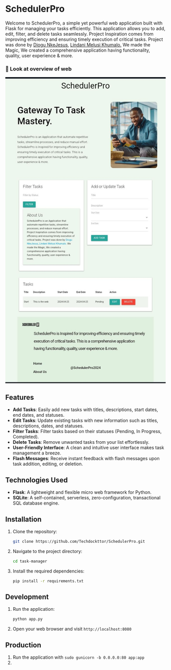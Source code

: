 # SchedulerPro

Welcome to SchedulerPro, a simple yet powerful web application built with Flask for managing your tasks efficiently. This application allows you to add, edit, filter, and delete tasks seamlessly. Project Inspiration comes from improving efficiency and ensuring timely execution of critical tasks. Project was done by <a href="https://https://github.com/Techdockttor/" target="_blank">Diogu NkeJesus</a>, <a href="https://https://github.com/Melusi2022/" target="_blank"> Lindani Melusi Khumalo.</a> We made the Magic, We created a comprehensive application having functionality, quality, user experience & more.

### 🌟 Look at overview of web
<p align="center"> 
  <kbd>
    <a href="https://github.com/Techdockttor/SchedulerPro.git" target="_blank"><img src="/static/images/Sample_Page.jpeg" alt="Portfolio Preview">
  </a>
  </kbd>
</p>

## Features

- **Add Tasks**: Easily add new tasks with titles, descriptions, start dates, end dates, and statuses.
- **Edit Tasks**: Update existing tasks with new information such as titles, descriptions, dates, and statuses.
- **Filter Tasks**: Filter tasks based on their statuses (Pending, In Progress, Completed).
- **Delete Tasks**: Remove unwanted tasks from your list effortlessly.
- **User-Friendly Interface**: A clean and intuitive user interface makes task management a breeze.
- **Flash Messages**: Receive instant feedback with flash messages upon task addition, editing, or deletion.

## Technologies Used

- **Flask**: A lightweight and flexible micro web framework for Python.
- **SQLite**: A self-contained, serverless, zero-configuration, transactional SQL database engine.

## Installation

1. Clone the repository:
   ```bash
   git clone https://github.com/Techdockttor/SchedulerPro.git
   ```
1. Navigate to the project directory:
   ```bash
   cd task-manager
   ```
1. Install the required dependencies:
   ```bash
   pip install -r requirements.txt
   ```
   
## Development

1. Run the application:
   ```bash
   python app.py
   ```
1. Open your web browser and visit `http://localhost:8080`

## Production

1. Run the application with `sudo gunicorn -b 0.0.0.0:80 app:app`
2. 
